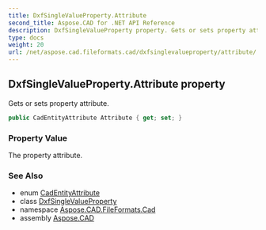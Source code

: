 ```yaml
---
title: DxfSingleValueProperty.Attribute
second_title: Aspose.CAD for .NET API Reference
description: DxfSingleValueProperty property. Gets or sets property attribute
type: docs
weight: 20
url: /net/aspose.cad.fileformats.cad/dxfsinglevalueproperty/attribute/
---
```

## DxfSingleValueProperty.Attribute property

Gets or sets property attribute.

```csharp
public CadEntityAttribute Attribute { get; set; }
```

### Property Value

The property attribute.

### See Also

* enum [CadEntityAttribute](../../cadentityattribute/)
* class [DxfSingleValueProperty](../)
* namespace [Aspose.CAD.FileFormats.Cad](../../dxfsinglevalueproperty/)
* assembly [Aspose.CAD](../../../)


